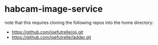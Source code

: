 # habcam-image-service

note that this requires cloning the following repos
into the home directory:

* https://github.com/joefutrelle/oii.git
* https://github.com/joefutrelle/ladder.git


